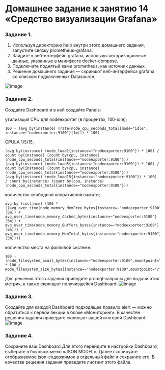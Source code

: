 # Домашнее задание к занятию 14 «Средство визуализации Grafana»
### Задание 1.
1) Используя директорию help внутри этого домашнего задания, запустите связку prometheus-grafana.
2) Зайдите в веб-интерфейс grafana, используя авторизационные данные, указанные в манифесте docker-compose.
3) Подключите поднятый вами prometheus, как источник данных.
4) Решение домашнего задания — скриншот веб-интерфейса grafana со списком подключенных Datasource.

![image](https://github.com/dikalov/devops-28/assets/126553776/54f5266a-8b7e-4481-b475-4e765cd1a765)

### Задание 2.
Создайте Dashboard и в ней создайте Panels:

утилизация CPU для nodeexporter (в процентах, 100-idle);
```
100 - (avg by(instance) (rate(node_cpu_seconds_total{mode="idle", instance=~"nodeexporter:9100"}[1m])) * 100)
```
CPULA 1/5/15;
```
(avg by(instance) (node_load1{instance=~"nodeexporter:9100"}) * 100) / count by(instance) (count by(cpu, instance) (node_cpu_seconds_total{instance=~"nodeexporter:9100"}))
(avg by(instance) (node_load5{instance=~"nodeexporter:9100"}) * 100) / count by(instance) (count by(cpu, instance) (node_cpu_seconds_total{instance=~"nodeexporter:9100"}))
(avg by(instance) (node_load15{instance=~"nodeexporter:9100"}) * 100) / count by(instance) (count by(cpu, instance) (node_cpu_seconds_total{instance=~"nodeexporter:9100"}))
```
количество свободной оперативной памяти;
```
avg by (instance) (100 * ((avg_over_time(node_memory_MemFree_bytes{instance=~"nodeexporter:9100"}[5m]) + avg_over_time(node_memory_Cached_bytes{instance=~"nodeexporter:9100"}[5m]) + avg_over_time(node_memory_Buffers_bytes{instance=~"nodeexporter:9100"}[5m])) / avg_over_time(node_memory_MemTotal_bytes{instance=~"nodeexporter:9100"}[5m])))
```
количество места на файловой системе.
```
100 - (node_filesystem_avail_bytes{instance=~"nodeexporter:9100",mountpoint="/"} * 100 / node_filesystem_size_bytes{instance=~"nodeexporter:9100",mountpoint="/"})
```
Для решения этого задания приведите promql-запросы для выдачи этих метрик, а также скриншот получившейся Dashboard.
![image](https://github.com/dikalov/devops-28/assets/126553776/5b504280-7764-4107-a12a-962c1f58f3fa)

### Задание 3.
Создайте для каждой Dashboard подходящее правило alert — можно обратиться к первой лекции в блоке «Мониторинг».
В качестве решения задания приведите скриншот вашей итоговой Dashboard.
![image](https://github.com/dikalov/devops-28/assets/126553776/19759f90-0c2d-41a3-83b6-0727fd92780a)

### Задание 4.
Сохраните ваш Dashboard.Для этого перейдите в настройки Dashboard, выберите в боковом меню «JSON MODEL». Далее скопируйте отображаемое json-содержимое в отдельный файл и сохраните его.
В качестве решения задания приведите листинг этого файла.


